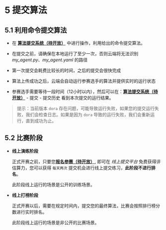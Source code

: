 # 5 提交算法

## 5.1 利用命令提交算法

- 在 [**算法提交系统（待开放）**](#) 中进行操作，利用给出的命令提交算法。

- 在提交之前，请确保在本地运行了至少一次，否则云端将无法识别 *my_agent.py*、*my_agent.yaml* 的路径

- 第一次提交会耗费比较长的时间，之后的提交会很快完成

- 算法上传成功之后，云端会自动运行参赛选手的算法并提供实时的运行状态

- 参赛选手需要等待一段时间（12小时以内），然后可以在：[**算法提交系统（待开放）**](#) - 提交 - 提交历史 看到本次提交的运行结果。

> 提示：当前版本 `dora` 存在问题，可能导致运行失败，如果您的提交运行失败，我们会检查日志。如果是因为 `dora` 导致的运行失败，我们会重新运行，直到成功为止。

## 5.2 比赛阶段

- **线上演练阶段**

    正式开赛之前，只要您[**报名参赛（待开放）**](#), 即可在 *线上提交平台* 免费获得评估算力，您可以获得 `每天两次` 提交机会进行线上提交练习，**此阶段不进行排名**。

    此阶段线上运行的场景是公开的训练场景。

- **线上打榜阶段**

    正式开赛以后，需要在规定时间内，提交您的最终算法，比赛会按照排行榜分数进行实时排名。

    此阶段线上运行的场景是非公开的比赛场景。